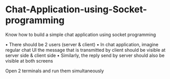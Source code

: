# Chat-Application-using-Socket-programming
Know how to build a simple chat application using socket programming

•	There should be 2 users (server & client)
•	In chat application, imagine regular chat UI the message that is transmitted by client should be visible at server side & client side
•	Similarly, the reply send by server should also be visible at both screens


Open 2 terminals and run them simultaneously
